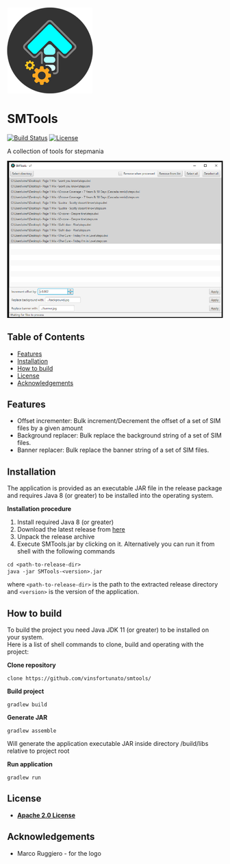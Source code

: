 ![GUI](assets/logo.png?raw=true)

# SMTools 

[![Build Status](https://travis-ci.com/vinsfortunato/smtools.svg?branch=master)](https://travis-ci.com/vinsfortunato/smtools) 
[![License](https://img.shields.io/badge/License-Apache%202.0-blue.svg)](https://opensource.org/licenses/Apache-2.0)

A collection of tools for stepmania

![GUI](assets/screenshot.png?raw=true)

## Table of Contents
* [Features](#features)
* [Installation](#installation)
* [How to build](#how-to-build)
* [License](#license)
* [Acknowledgements](#acknowledgements)

## Features
- Offset incrementer: Bulk increment/Decrement the offset of a set of SIM files by a given amount
- Background replacer: Bulk replace the background string of a set of SIM files.
- Banner replacer: Bulk replace the banner string of a set of SIM files.

## Installation
The application is provided as an executable JAR file in the release package and
requires Java 8 (or greater) to be installed into the operating system.

**Installation procedure**
1. Install required Java 8 (or greater)
2. Download the latest release from [here](https://github.com/vinsfortunato/smtools/releases)
3. Unpack the release archive
4. Execute SMTools.jar by clicking on it. Alternatively you can run it from shell with the following commands
```shell
cd <path-to-release-dir>
java -jar SMTools-<version>.jar
```
where ```<path-to-release-dir>``` is the path to the extracted release directory and ```<version>``` is the version of the application.

## How to build
To build the project you need Java JDK 11 (or greater) to be installed on your system.  
Here is a list of shell commands to clone, build and operating with the project:

**Clone repository**
```shell
clone https://github.com/vinsfortunato/smtools/
```

**Build project**
```shell
gradlew build
```

**Generate JAR**
```shell
gradlew assemble
```
Will generate the application executable JAR inside directory /build/libs relative to project root

**Run application**
```shell
gradlew run
```

## License

- **[Apache 2.0 License](https://opensource.org/licenses/Apache-2.0)**

## Acknowledgements
- Marco Ruggiero - for the logo
